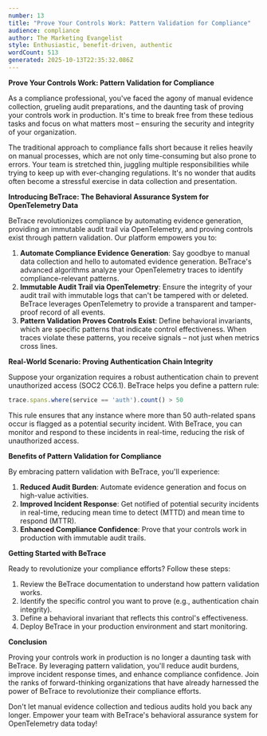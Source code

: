 ```yaml
---
number: 13
title: "Prove Your Controls Work: Pattern Validation for Compliance"
audience: compliance
author: The Marketing Evangelist
style: Enthusiastic, benefit-driven, authentic
wordCount: 513
generated: 2025-10-13T22:35:32.086Z
---
```


**Prove Your Controls Work: Pattern Validation for Compliance**

As a compliance professional, you've faced the agony of manual evidence collection, grueling audit preparations, and the daunting task of proving your controls work in production. It's time to break free from these tedious tasks and focus on what matters most – ensuring the security and integrity of your organization.

The traditional approach to compliance falls short because it relies heavily on manual processes, which are not only time-consuming but also prone to errors. Your team is stretched thin, juggling multiple responsibilities while trying to keep up with ever-changing regulations. It's no wonder that audits often become a stressful exercise in data collection and presentation.

**Introducing BeTrace: The Behavioral Assurance System for OpenTelemetry Data**

BeTrace revolutionizes compliance by automating evidence generation, providing an immutable audit trail via OpenTelemetry, and proving controls exist through pattern validation. Our platform empowers you to:

1. **Automate Compliance Evidence Generation**: Say goodbye to manual data collection and hello to automated evidence generation. BeTrace's advanced algorithms analyze your OpenTelemetry traces to identify compliance-relevant patterns.
2. **Immutable Audit Trail via OpenTelemetry**: Ensure the integrity of your audit trail with immutable logs that can't be tampered with or deleted. BeTrace leverages OpenTelemetry to provide a transparent and tamper-proof record of all events.
3. **Pattern Validation Proves Controls Exist**: Define behavioral invariants, which are specific patterns that indicate control effectiveness. When traces violate these patterns, you receive signals – not just when metrics cross lines.

**Real-World Scenario: Proving Authentication Chain Integrity**

Suppose your organization requires a robust authentication chain to prevent unauthorized access (SOC2 CC6.1). BeTrace helps you define a pattern rule:

```javascript
trace.spans.where(service == 'auth').count() > 50
```

This rule ensures that any instance where more than 50 auth-related spans occur is flagged as a potential security incident. With BeTrace, you can monitor and respond to these incidents in real-time, reducing the risk of unauthorized access.

**Benefits of Pattern Validation for Compliance**

By embracing pattern validation with BeTrace, you'll experience:

1. **Reduced Audit Burden**: Automate evidence generation and focus on high-value activities.
2. **Improved Incident Response**: Get notified of potential security incidents in real-time, reducing mean time to detect (MTTD) and mean time to respond (MTTR).
3. **Enhanced Compliance Confidence**: Prove that your controls work in production with immutable audit trails.

**Getting Started with BeTrace**

Ready to revolutionize your compliance efforts? Follow these steps:

1. Review the BeTrace documentation to understand how pattern validation works.
2. Identify the specific control you want to prove (e.g., authentication chain integrity).
3. Define a behavioral invariant that reflects this control's effectiveness.
4. Deploy BeTrace in your production environment and start monitoring.

**Conclusion**

Proving your controls work in production is no longer a daunting task with BeTrace. By leveraging pattern validation, you'll reduce audit burdens, improve incident response times, and enhance compliance confidence. Join the ranks of forward-thinking organizations that have already harnessed the power of BeTrace to revolutionize their compliance efforts.

Don't let manual evidence collection and tedious audits hold you back any longer. Empower your team with BeTrace's behavioral assurance system for OpenTelemetry data today!